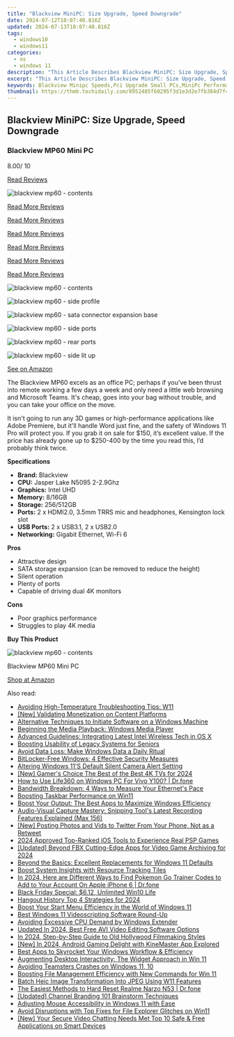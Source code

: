 ```yaml
---
title: "Blackview MiniPC: Size Upgrade, Speed Downgrade"
date: 2024-07-12T18:07:40.816Z
updated: 2024-07-13T18:07:40.816Z
tags:
  - windows10
  - windows11
categories:
  - os
  - windows 11
description: "This Article Describes Blackview MiniPC: Size Upgrade, Speed Downgrade"
excerpt: "This Article Describes Blackview MiniPC: Size Upgrade, Speed Downgrade"
keywords: Blackview Minipc Speeds,Pci Upgrade Small PCs,MiniPc Performance Reduced,MiniPC Size Improved,Fast-Speed Minipc Downgraded,MiniPC Slim & Slow,Smaller MiniPC, Slower Speed
thumbnail: https://thmb.techidaily.com/8952485f60295f3d1e3d2e7fb384d7f4849fc0ba1ac13c5b58f754ed696cbd0a.jpg
---
```


## Blackview MiniPC: Size Upgrade, Speed Downgrade

### Blackview MP60 Mini PC

 8.00/ 10

[Read Reviews](https://www.amazon.com/Blackview-Computer-Processor-Business-Ethernet/dp/B0BJJZVBXP?th=1&tag=muo-2d5hqhd-20&ascsubtag=UUmuoUeUpU2020008&asc%5Frefurl=https%3A%2F%2Fwww.makeuseof.com%2Fblackview-mp60-mini-pc-review%2F&asc%5Fcampaign=Affiliate)

![blackview mp60 - contents](https://static0.makeuseofimages.com/wordpress/wp-content/uploads/2023/01/blackview-mp60-contents.jpg)

[Read More Reviews](https://www.amazon.com/Blackview-Computer-Processor-Business-Ethernet/dp/B0BJJZVBXP?th=1&tag=muo-2d5hqhd-20&ascsubtag=UUmuoUeUpU2020008&asc%5Frefurl=https%3A%2F%2Fwww.makeuseof.com%2Fblackview-mp60-mini-pc-review%2F&asc%5Fcampaign=Affiliate)

[Read More Reviews](https://www.amazon.com/Blackview-Computer-Processor-Business-Ethernet/dp/B0BJJZVBXP?th=1&tag=muo-2d5hqhd-20&ascsubtag=UUmuoUeUpU2020008&asc%5Frefurl=https%3A%2F%2Fwww.makeuseof.com%2Fblackview-mp60-mini-pc-review%2F&asc%5Fcampaign=Affiliate)

[Read More Reviews](https://www.amazon.com/Blackview-Computer-Processor-Business-Ethernet/dp/B0BJJZVBXP?th=1&tag=muo-2d5hqhd-20&ascsubtag=UUmuoUeUpU2020008&asc%5Frefurl=https%3A%2F%2Fwww.makeuseof.com%2Fblackview-mp60-mini-pc-review%2F&asc%5Fcampaign=Affiliate)

[Read More Reviews](https://www.amazon.com/Blackview-Computer-Processor-Business-Ethernet/dp/B0BJJZVBXP?th=1&tag=muo-2d5hqhd-20&ascsubtag=UUmuoUeUpU2020008&asc%5Frefurl=https%3A%2F%2Fwww.makeuseof.com%2Fblackview-mp60-mini-pc-review%2F&asc%5Fcampaign=Affiliate)

[Read More Reviews](https://www.amazon.com/Blackview-Computer-Processor-Business-Ethernet/dp/B0BJJZVBXP?th=1&tag=muo-2d5hqhd-20&ascsubtag=UUmuoUeUpU2020008&asc%5Frefurl=https%3A%2F%2Fwww.makeuseof.com%2Fblackview-mp60-mini-pc-review%2F&asc%5Fcampaign=Affiliate)

[Read More Reviews](https://www.amazon.com/Blackview-Computer-Processor-Business-Ethernet/dp/B0BJJZVBXP?th=1&tag=muo-2d5hqhd-20&ascsubtag=UUmuoUeUpU2020008&asc%5Frefurl=https%3A%2F%2Fwww.makeuseof.com%2Fblackview-mp60-mini-pc-review%2F&asc%5Fcampaign=Affiliate)

![blackview mp60 - contents](https://static0.makeuseofimages.com/wordpress/wp-content/uploads/2023/01/blackview-mp60-contents.jpg)

![blackview mp60 - side profile](https://static0.makeuseofimages.com/wordpress/wp-content/uploads/2023/01/blackview-mp60-side-profile.jpg)

![blackview mp60 - sata connector expansion base](https://static0.makeuseofimages.com/wordpress/wp-content/uploads/2023/01/blackview-mp60-sata-connector-expansion-base.jpg)

![blackview mp60 - side ports](https://static0.makeuseofimages.com/wordpress/wp-content/uploads/2023/01/blackview-mp60-side-ports.jpg)

![blackview mp60 - rear ports](https://static0.makeuseofimages.com/wordpress/wp-content/uploads/2023/01/blackview-mp60-rear-ports.jpg)

![blackview mp60 - side lit up](https://static0.makeuseofimages.com/wordpress/wp-content/uploads/2023/01/blackview-mp60-side-lit-up.jpg)

[See on Amazon](https://www.amazon.com/Blackview-Computer-Processor-Business-Ethernet/dp/B0BJJZVBXP?th=1&tag=muo-2d5hqhd-20&ascsubtag=UUmuoUeUpU2020008&asc%5Frefurl=https%3A%2F%2Fwww.makeuseof.com%2Fblackview-mp60-mini-pc-review%2F&asc%5Fcampaign=Affiliate)

 The Blackview MP60 excels as an office PC; perhaps if you've been thrust into remote working a few days a week and only need a little web browsing and Microsoft Teams. It's cheap, goes into your bag without trouble, and you can take your office on the move.

 It isn't going to run any 3D games or high-performance applications like Adobe Premiere, but it'll handle Word just fine, and the safety of Windows 11 Pro will protect you. If you grab it on sale for $150, it’s excellent value. If the price has already gone up to $250-400 by the time you read this, I’d probably think twice.

**Specifications**

* **Brand:** Blackview
* **CPU:** Jasper Lake N5095 2-2.9Ghz
* **Graphics:** Intel UHD
* **Memory:** 8/16GB
* **Storage:** 256/512GB
* **Ports:** 2 x HDMI2.0, 3.5mm TRRS mic and headphones, Kensington lock slot
* **USB Ports:** 2 x USB3.1, 2 x USB2.0
* **Networking:** Gigabit Ethernet, Wi-Fi 6

**Pros**

* Attractive design
* SATA storage expansion (can be removed to reduce the height)
* Silent operation
* Plenty of ports
* Capable of driving dual 4K monitors

**Cons**

* Poor graphics performance
* Struggles to play 4K media

**Buy This Product**

![blackview mp60 - contents](https://static0.makeuseofimages.com/wordpress/wp-content/uploads/2023/01/blackview-mp60-contents.jpg)

Blackview MP60 Mini PC

[Shop at Amazon](https://www.amazon.com/Blackview-Computer-Processor-Business-Ethernet/dp/B0BJJZVBXP?th=1&tag=muo-2d5hqhd-20&ascsubtag=UUmuoUeUpU2020008&asc%5Frefurl=https%3A%2F%2Fwww.makeuseof.com%2Fblackview-mp60-mini-pc-review%2F&asc%5Fcampaign=Affiliate)

<ins class="adsbygoogle"
     style="display:block"
     data-ad-format="autorelaxed"
     data-ad-client="ca-pub-7571918770474297"
     data-ad-slot="1223367746"></ins>



<ins class="adsbygoogle"
     style="display:block"
     data-ad-client="ca-pub-7571918770474297"
     data-ad-slot="8358498916"
     data-ad-format="auto"
     data-full-width-responsive="true"></ins>

<span class="atpl-alsoreadstyle">Also read:</span>
<div><ul>
<li><a href="https://win11-tips.techidaily.com/avoiding-high-temperature-troubleshooting-tips-w11/"><u>Avoiding High-Temperature Troubleshooting Tips: W11</u></a></li>
<li><a href="https://facebook-video-share.techidaily.com/new-validating-monetization-on-content-platforms/"><u>[New] Validating Monetization on Content Platforms</u></a></li>
<li><a href="https://win11-tips.techidaily.com/alternative-techniques-to-initiate-software-on-a-windows-machine/"><u>Alternative Techniques to Initiate Software on a Windows Machine</u></a></li>
<li><a href="https://win11-tips.techidaily.com/beginning-the-media-playback-windows-media-player/"><u>Beginning the Media Playback: Windows Media Player</u></a></li>
<li><a href="https://win11-tips.techidaily.com/advanced-guidelines-integrating-latest-intel-wireless-tech-in-os-x/"><u>Advanced Guidelines: Integrating Latest Intel Wireless Tech in OS X</u></a></li>
<li><a href="https://win11-tips.techidaily.com/boosting-usability-of-legacy-systems-for-seniors/"><u>Boosting Usability of Legacy Systems for Seniors</u></a></li>
<li><a href="https://win11-tips.techidaily.com/avoid-data-loss-make-windows-data-a-daily-ritual/"><u>Avoid Data Loss: Make Windows Data a Daily Ritual</u></a></li>
<li><a href="https://win11-tips.techidaily.com/bitlocker-free-windows-4-effective-security-measures/"><u>BitLocker-Free Windows: 4 Effective Security Measures</u></a></li>
<li><a href="https://win11-tips.techidaily.com/altering-windows-11s-default-silent-camera-alert-setting/"><u>Altering Windows 11'S Default Silent Camera Alert Setting</u></a></li>
<li><a href="https://fox-hovers.techidaily.com/new-gamers-choice-the-best-of-the-best-4k-tvs-for-2024/"><u>[New] Gamer's Choice  The Best of the Best 4K TVs for 2024</u></a></li>
<li><a href="https://fake-location.techidaily.com/how-to-use-life360-on-windows-pc-for-vivo-y100-drfone-by-drfone-virtual-android/"><u>How to Use Life360 on Windows PC For Vivo Y100? | Dr.fone</u></a></li>
<li><a href="https://win11-tips.techidaily.com/bandwidth-breakdown-4-ways-to-measure-your-ethernets-pace/"><u>Bandwidth Breakdown: 4 Ways to Measure Your Ethernet's Pace</u></a></li>
<li><a href="https://win11-tips.techidaily.com/boosting-taskbar-performance-on-win11/"><u>Boosting Taskbar Performance on Win11</u></a></li>
<li><a href="https://win11-tips.techidaily.com/boost-your-output-the-best-apps-to-maximize-windows-efficiency/"><u>Boost Your Output: The Best Apps to Maximize Windows Efficiency</u></a></li>
<li><a href="https://win11-tips.techidaily.com/audio-visual-capture-mastery-snipping-tools-latest-recording-features-explained-max-156/"><u>Audio-Visual Capture Mastery: Snipping Tool's Latest Recording Features Explained (Max 156)</u></a></li>
<li><a href="https://twitter-clips.techidaily.com/new-posting-photos-and-vids-to-twitter-from-your-phone-not-as-a-retweet/"><u>[New] Posting Photos and Vids to Twitter From Your Phone, Not as a Retweet</u></a></li>
<li><a href="https://on-screen-recording.techidaily.com/2024-approved-top-ranked-ios-tools-to-experience-real-psp-games/"><u>2024 Approved  Top-Ranked iOS Tools to Experience Real PSP Games</u></a></li>
<li><a href="https://desktop-recording.techidaily.com/updated-beyond-fbx-cutting-edge-apps-for-video-game-archiving-for-2024/"><u>[Updated] Beyond FBX  Cutting-Edge Apps for Video Game Archiving for 2024</u></a></li>
<li><a href="https://win11-tips.techidaily.com/beyond-the-basics-excellent-replacements-for-windows-11-defaults/"><u>Beyond the Basics: Excellent Replacements for Windows 11 Defaults</u></a></li>
<li><a href="https://win11-tips.techidaily.com/boost-system-insights-with-resource-tracking-tiles/"><u>Boost System Insights with Resource Tracking Tiles</u></a></li>
<li><a href="https://ios-pokemon-go.techidaily.com/in-2024-here-are-different-ways-to-find-pokemon-go-trainer-codes-to-add-to-your-account-on-apple-iphone-6-drfone-by-drfone-virtual-ios/"><u>In 2024, Here are Different Ways to Find Pokemon Go Trainer Codes to Add to Your Account On Apple iPhone 6 | Dr.fone</u></a></li>
<li><a href="https://win11-tips.techidaily.com/black-friday-special-612-unlimited-win10-life/"><u>Black Friday Special: $6.12, Unlimited Win10 Life</u></a></li>
<li><a href="https://desktop-recording.techidaily.com/hangout-history-top-4-strategies-for-2024/"><u>Hangout History  Top 4 Strategies for 2024</u></a></li>
<li><a href="https://win11-tips.techidaily.com/boost-your-start-menu-efficiency-in-the-world-of-windows-11/"><u>Boost Your Start Menu Efficiency in the World of Windows 11</u></a></li>
<li><a href="https://win11-tips.techidaily.com/best-windows-11-videoscripting-software-round-up/"><u>Best Windows 11 Videoscripting Software Round-Up</u></a></li>
<li><a href="https://win11-tips.techidaily.com/avoiding-excessive-cpu-demand-by-windows-extender/"><u>Avoiding Excessive CPU Demand by Windows Extender</u></a></li>
<li><a href="https://smart-video-creator.techidaily.com/updated-in-2024-best-free-avi-video-editing-software-options/"><u>Updated In 2024, Best Free AVI Video Editing Software Options</u></a></li>
<li><a href="https://youtube-stream.techidaily.com/in-2024-step-by-step-guide-to-old-hollywood-filmmaking-styles/"><u>In 2024, Step-by-Step Guide to Old Hollywood Filmmaking Styles</u></a></li>
<li><a href="https://fox-links.techidaily.com/new-in-2024-android-gaming-delight-with-kinemaster-app-explored/"><u>[New] In 2024, Android Gaming Delight with KineMaster App Explored</u></a></li>
<li><a href="https://win11-tips.techidaily.com/best-apps-to-skyrocket-your-windows-workflow-and-efficiency/"><u>Best Apps to Skyrocket Your Windows Workflow & Efficiency</u></a></li>
<li><a href="https://win11-tips.techidaily.com/augmenting-desktop-interactivity-the-widget-approach-in-win-11/"><u>Augmenting Desktop Interactivity: The Widget Approach in Win 11</u></a></li>
<li><a href="https://win11-tips.techidaily.com/avoiding-teamsters-crashes-on-windows-11-10/"><u>Avoiding Teamsters Crashes on Windows 11, 10</u></a></li>
<li><a href="https://win11-tips.techidaily.com/boosting-file-management-efficiency-with-new-commands-for-win-11/"><u>Boosting File Management Efficiency with New Commands for Win 11</u></a></li>
<li><a href="https://win11-tips.techidaily.com/batch-heic-image-transformation-into-jpeg-using-w11-features/"><u>Batch Heic Image Transformation Into JPEG Using W11 Features</u></a></li>
<li><a href="https://techidaily.com/the-easiest-methods-to-hard-reset-realme-narzo-n53-drfone-by-drfone-reset-android-reset-android/"><u>The Easiest Methods to Hard Reset Realme Narzo N53 | Dr.fone</u></a></li>
<li><a href="https://youtube-videos.techidaily.com/updated-channel-branding-101-brainstorm-techniques/"><u>[Updated] Channel Branding 101  Brainstorm Techniques</u></a></li>
<li><a href="https://win11-tips.techidaily.com/adjusting-mouse-accessibility-in-windows-11-with-ease/"><u>Adjusting Mouse Accessibility in Windows 11 with Ease</u></a></li>
<li><a href="https://win11-tips.techidaily.com/avoid-disruptions-with-top-fixes-for-file-explorer-glitches-on-win11/"><u>Avoid Disruptions with Top Fixes for File Explorer Glitches on Win11</u></a></li>
<li><a href="https://digital-screen-recording.techidaily.com/new-your-secure-video-chatting-needs-met-top-10-safe-and-free-applications-on-smart-devices/"><u>[New] Your Secure Video Chatting Needs Met  Top 10 Safe & Free Applications on Smart Devices</u></a></li>
</ul></div>
